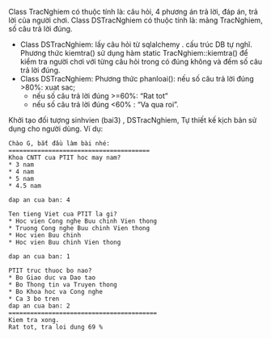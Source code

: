 Class TracNghiem có thuộc tính là: câu hỏi, 4 phương án trả lời, đáp án, trả lời
của người chơi. 
Class DSTracNghiem có thuộc tính là: mảng TracNghiem, số câu trả lời đúng.
* Class DSTracNghiem: lấy câu hỏi từ sqlalchemy . cấu trúc DB tự nghĩ.  Phương thức kiemtra() sử dụng hàm static TracNghiem::kiemtra() để kiểm tra người chơi với từng câu hỏi trong có đúng không và đếm số câu trả lời đúng.
* Class DSTracNghiem: Phương thức phanloai(): nếu số câu trả lời đúng >80%:
xuat sac;
  - nếu số câu trả lời đúng >=60%: “Rat tot”
  - nếu số câu trả lời đúng <60% : “Va qua roi”.

Khởi tạo đối tượng sinhvien (bai3) , DSTracNghiem, 
Tự thiết kế kịch bản sử dụng cho người dùng. 
Ví dụ:
```
Chào G, bắt đầu làm bài nhé:
=======================================
Khoa CNTT cua PTIT hoc may nam?
* 3 nam 
* 4 nam
* 5 nam
* 4.5 nam

dap an cua ban: 4

Ten tieng Viet cua PTIT la gi?
* Hoc vien Cong nghe Buu chinh Vien thong
* Truong Cong nghe Buu chinh Vien thong
* Hoc vien Buu chinh
* Hoc vien Buu chinh Vien thong

dap an cua ban: 1

PTIT truc thuoc bo nao?
* Bo Giao duc va Dao tao
* Bo Thong tin va Truyen thong
* Bo Khoa hoc va Cong nghe
* Ca 3 bo tren 
dap an cua ban: 2
=========================================
Kiem tra xong.
Rat tot, tra loi dung 69 %
```

